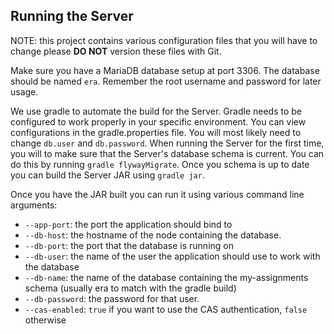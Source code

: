 ## Running the Server

NOTE: this project contains various configuration files that you will have to 
change please __DO NOT__ version these files with Git. 

Make sure you have a MariaDB database setup at port 3306. The database should 
be named `era`. Remember the root username and password for later usage. 

We use gradle to automate the build for the Server. Gradle needs to be 
configured to work properly in your specific environment. You can view 
configurations in the gradle.properties file. You will most likely need 
to change `db.user` and `db.password`. When running the Server for
the first time, you will to make sure that the Server's database schema is 
current. You can do this by running `gradle flywayMigrate`. Once you schema is 
up to date you can build the Server JAR using `gradle jar`. 

Once you have the JAR built you can run it using various command line arguments:

 * `--app-port`: the port the application should bind to
 * `--db-host`: the hostname of the node containing the database. 
 * `--db-port`: the port that the database is running on
 * `--db-user`: the name of the user the application should use to work with 
 the database
 * `--db-name`: the name of the database containing the my-assignments schema
 (usually era to match with the gradle build)
 * `--db-password`: the password for that user. 
 * `--cas-enabled`: `true` if you want to use the CAS authentication, `false` otherwise